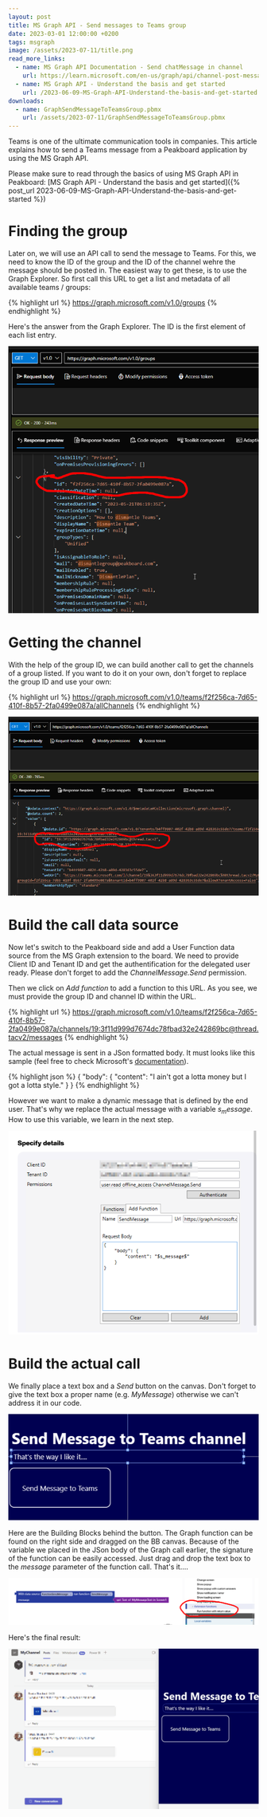 ```yaml
---
layout: post
title: MS Graph API - Send messages to Teams group
date: 2023-03-01 12:00:00 +0200
tags: msgraph
image: /assets/2023-07-11/title.png
read_more_links:
  - name: MS Graph API Documentation - Send chatMessage in channel
    url: https://learn.microsoft.com/en-us/graph/api/channel-post-messages?view=graph-rest-1.0&tabs=http
  - name: MS Graph API - Understand the basis and get started
    url: /2023-06-09-MS-Graph-API-Understand-the-basis-and-get-started.html
downloads:
  - name: GraphSendMessageToTeamsGroup.pbmx
    url: /assets/2023-07-11/GraphSendMessageToTeamsGroup.pbmx
---
```

Teams is one of the ultimate communication tools in companies. This article explains how to send a Teams message from a Peakboard application by using the MS Graph API.

Please make sure to read through the basics of using MS Graph API in Peakboard: [MS Graph API - Understand the basis and get started]({% post_url 2023-06-09-MS-Graph-API-Understand-the-basis-and-get-started %})

# Finding the group

Later on, we will use an API call to send the message to Teams. For this, we need to know the ID of the group and the ID of the channel wehre the message should be posted in. The easiest way to get these, is to use the Graph Explorer. So first call this URL to get a list and metadata of all available teams / groups:

{% highlight url %}
https://graph.microsoft.com/v1.0/groups
{% endhighlight %}

Here's the answer from the Graph Explorer. The ID is the first element of each list entry.

![image](/assets/2023-07-11/010.png)

# Getting the channel

With the help of the group ID, we can build another call to get the channels of a group listed. If you want to do it on your own, don't forget to replace the group ID and use your own:

{% highlight url %}
https://graph.microsoft.com/v1.0/teams/f2f256ca-7d65-410f-8b57-2fa0499e087a/allChannels
{% endhighlight %}

![image](/assets/2023-07-11/020.png)

# Build the call data source

Now let's switch to the Peakboard side and add a User Function data source from the MS Graph extension to the board. We need to provide Client ID and Tenant ID and get the authentification for the delegated user ready. Please don't forget to add the _ChannelMessage.Send_ permission.

Then we click on _Add function_ to add a function to this URL. As you see, we must provide the group ID and channel ID within the URL.

{% highlight url %}
https://graph.microsoft.com/v1.0/teams/f2f256ca-7d65-410f-8b57-2fa0499e087a/channels/19:3f11d999d7674dc78fbad32e242869bc@thread.tacv2/messages
{% endhighlight %}

The actual message is sent in a JSon formatted body. It must looks like this sample (feel free to check Microsoft's [documentation](https://learn.microsoft.com/en-us/graph/api/channel-post-messages?view=graph-rest-1.0&tabs=http)).

{% highlight json %}
{
    "body": {
        "content": "I ain't got a lotta money but I got a lotta style."
    }
}
{% endhighlight %}

However we want to make a dynamic message that is defined by the end user. That's why we replace the actual message with a variable $s_message$. How to use this variable, we learn in the next step.

![image](/assets/2023-07-11/030.png)

# Build the actual call

We finally place a text box and a _Send_ button on the canvas. Don't forget to give the text box a proper name (e.g. _MyMessage_) otherwise we can't address it in our code.

![image](/assets/2023-07-11/040.png)

Here are the Building Blocks behind the button. The Graph function can be found on the right side and dragged on the BB canvas. Because of the variable we placed in the JSon body of the Graph call earlier, the signature of the function can be easily accessed. Just drag and drop the text box to the _message_ parameter of the function call. That's it....

![image](/assets/2023-07-11/050.png)

Here's the final result:

![image](/assets/2023-07-11/060.gif)




